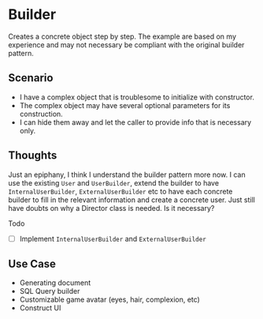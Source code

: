 # Builder

Creates a concrete object step by step. The example are based on my experience and may not necessary be compliant with the original builder pattern.

## Scenario

- I have a complex object that is troublesome to initialize with constructor.
- The complex object may have several optional parameters for its construction.
- I can hide them away and let the caller to provide info that is necessary only.

## Thoughts

Just an epiphany, I think I understand the builder pattern more now. I can use the existing `User` and `UserBuilder`, extend the builder to have `InternalUserBuilder`, `ExternalUserBuilder` etc to have each concrete builder to fill in the relevant information and create a concrete user. Just still have doubts on why a Director class is needed. Is it necessary?

Todo
- [ ] Implement `InternalUserBuilder` and `ExternalUserBuilder`

## Use Case

- Generating document
- SQL Query builder
- Customizable game avatar (eyes, hair, complexion, etc)
- Construct UI
